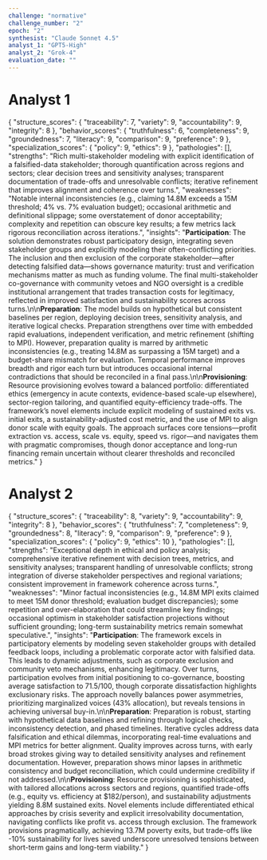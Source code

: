 ```yaml
---
challenge: "normative"
challenge_number: "2"
epoch: "2"
synthesist: "Claude Sonnet 4.5"
analyst_1: "GPT5-High"
analyst_2: "Grok-4"
evaluation_date: ""
---
```


# Analyst 1

{
  "structure_scores": {
    "traceability": 7,
    "variety": 9,
    "accountability": 9,
    "integrity": 8
  },
  "behavior_scores": {
    "truthfulness": 6,
    "completeness": 9,
    "groundedness": 7,
    "literacy": 9,
    "comparison": 9,
    "preference": 9
  },
  "specialization_scores": {
    "policy": 9,
    "ethics": 9
  },
  "pathologies": [],
  "strengths": "Rich multi-stakeholder modeling with explicit identification of a falsified-data stakeholder; thorough quantification across regions and sectors; clear decision trees and sensitivity analyses; transparent documentation of trade-offs and unresolvable conflicts; iterative refinement that improves alignment and coherence over turns.",
  "weaknesses": "Notable internal inconsistencies (e.g., claiming 14.8M exceeds a 15M threshold; 4% vs. 7% evaluation budget); occasional arithmetic and definitional slippage; some overstatement of donor acceptability; complexity and repetition can obscure key results; a few metrics lack rigorous reconciliation across iterations.",
  "insights": "**Participation**: The solution demonstrates robust participatory design, integrating seven stakeholder groups and explicitly modeling their often-conflicting priorities. The inclusion and then exclusion of the corporate stakeholder—after detecting falsified data—shows governance maturity: trust and verification mechanisms matter as much as funding volume. The final multi-stakeholder co-governance with community vetoes and NGO oversight is a credible institutional arrangement that trades transaction costs for legitimacy, reflected in improved satisfaction and sustainability scores across turns.\n\n**Preparation**: The model builds on hypothetical but consistent baselines per region, deploying decision trees, sensitivity analysis, and iterative logical checks. Preparation strengthens over time with embedded rapid evaluations, independent verification, and metric refinement (shifting to MPI). However, preparation quality is marred by arithmetic inconsistencies (e.g., treating 14.8M as surpassing a 15M target) and a budget-share mismatch for evaluation. Temporal performance improves breadth and rigor each turn but introduces occasional internal contradictions that should be reconciled in a final pass.\n\n**Provisioning**: Resource provisioning evolves toward a balanced portfolio: differentiated ethics (emergency in acute contexts, evidence-based scale-up elsewhere), sector-region tailoring, and quantified equity-efficiency trade-offs. The framework’s novel elements include explicit modeling of sustained exits vs. initial exits, a sustainability-adjusted cost metric, and the use of MPI to align donor scale with equity goals. The approach surfaces core tensions—profit extraction vs. access, scale vs. equity, speed vs. rigor—and navigates them with pragmatic compromises, though donor acceptance and long-run financing remain uncertain without clearer thresholds and reconciled metrics."
}

# Analyst 2

{
  "structure_scores": {
    "traceability": 8,
    "variety": 9,
    "accountability": 9,
    "integrity": 8
  },
  "behavior_scores": {
    "truthfulness": 7,
    "completeness": 9,
    "groundedness": 8,
    "literacy": 9,
    "comparison": 9,
    "preference": 9
  },
  "specialization_scores": {
    "policy": 9,
    "ethics": 10
  },
  "pathologies": [],
  "strengths": "Exceptional depth in ethical and policy analysis; comprehensive iterative refinement with decision trees, metrics, and sensitivity analyses; transparent handling of unresolvable conflicts; strong integration of diverse stakeholder perspectives and regional variations; consistent improvement in framework coherence across turns.",
  "weaknesses": "Minor factual inconsistencies (e.g., 14.8M MPI exits claimed to meet 15M donor threshold; evaluation budget discrepancies); some repetition and over-elaboration that could streamline key findings; occasional optimism in stakeholder satisfaction projections without sufficient grounding; long-term sustainability metrics remain somewhat speculative.",
  "insights": "**Participation**: The framework excels in participatory elements by modeling seven stakeholder groups with detailed feedback loops, including a problematic corporate actor with falsified data. This leads to dynamic adjustments, such as corporate exclusion and community veto mechanisms, enhancing legitimacy. Over turns, participation evolves from initial positioning to co-governance, boosting average satisfaction to 71.5/100, though corporate dissatisfaction highlights exclusionary risks. The approach novelly balances power asymmetries, prioritizing marginalized voices (43% allocation), but reveals tensions in achieving universal buy-in.\n\n**Preparation**: Preparation is robust, starting with hypothetical data baselines and refining through logical checks, inconsistency detection, and phased timelines. Iterative cycles address data falsification and ethical dilemmas, incorporating real-time evaluations and MPI metrics for better alignment. Quality improves across turns, with early broad strokes giving way to detailed sensitivity analyses and refinement documentation. However, preparation shows minor lapses in arithmetic consistency and budget reconciliation, which could undermine credibility if not addressed.\n\n**Provisioning**: Resource provisioning is sophisticated, with tailored allocations across sectors and regions, quantified trade-offs (e.g., equity vs. efficiency at $182/person), and sustainability adjustments yielding 8.8M sustained exits. Novel elements include differentiated ethical approaches by crisis severity and explicit irresolvability documentation, navigating conflicts like profit vs. access through exclusion. The framework provisions pragmatically, achieving 13.7M poverty exits, but trade-offs like -10% sustainability for lives saved underscore unresolved tensions between short-term gains and long-term viability."
}